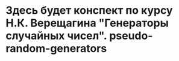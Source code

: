 Здесь будет конспект по курсу Н.К. Верещагина "Генераторы случайных чисел".
pseudo-random-generators
========================
